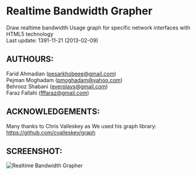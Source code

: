 Realtime Bandwidth Grapher
==========================

Draw realtime bandwidth Usage graph for specific network interfaces with HTML5 technology  
Last update: 1391-11-21 (2013-02-09)


## AUTHOURS: 

Farid Ahmadian (pesarkhobeee@gmail.com)  
Pejman Moghadam (pmoghadam@yahoo.com)  
Behrooz Shabani (everplays@gmail.com)  
Faraz Fallahi (fffaraz@gmail.com)  


## ACKNOWLEDGEMENTS:

Many thanks to Chris Valleskey as We used his graph library:  
https://github.com/cvalleskey/graph


## SCREENSHOT:

![Realtime Bandwidth Grapher](https://raw.github.com/fffaraz/Realtime-Bandwidth-Grapher/master/RBG-screenshot.png "Realtime Bandwidth Grapher Screenshot")

